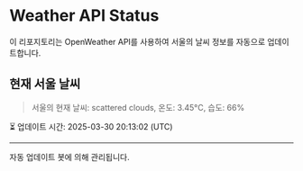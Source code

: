 
# Weather API Status

이 리포지토리는 OpenWeather API를 사용하여 서울의 날씨 정보를 자동으로 업데이트합니다.

## 현재 서울 날씨
> 서울의 현재 날씨: scattered clouds, 온도: 3.45°C, 습도: 66%

⏳ 업데이트 시간: 2025-03-30 20:13:02 (UTC)

---
자동 업데이트 봇에 의해 관리됩니다.
